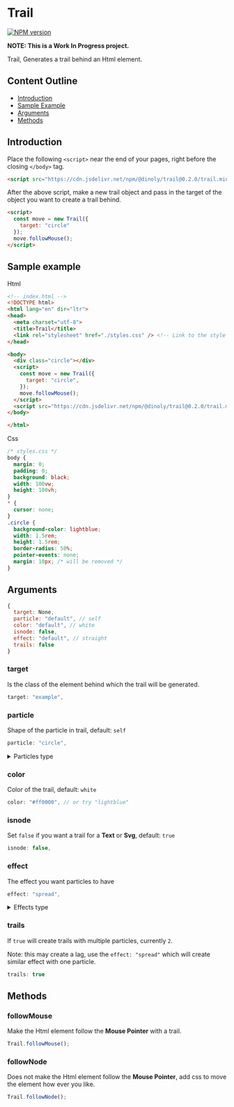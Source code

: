 # Trail
[![NPM version](https://img.shields.io/npm/v/@dinoly/trail/latest?color=blue&label=trail%40latest)](https://www.npmjs.com/package/@dinoly/trail)

<!-- [![Milestones](https://img.shields.io/github/milestones/progress/dinoly/trail/2?style=social)](https://github.com/dinoly/trail/milestone/1)
[![Active milestones](https://img.shields.io/github/milestones/open/dinoly/trail?style=social)](https://github.com/dinoly/trail/milestones?state=open) -->

**NOTE: This is a Work In Progress project.**

Trail, Generates a trail behind an Html element.

## Content Outline
- [Introduction](#introduction)
- [Sample Example](#sample-example)
- [Arguments](#arguments)
- [Methods](#methods)

## Introduction
Place the following `<script>` near the end of your pages, right before the closing `</body>` tag.

```html
<script src="https://cdn.jsdelivr.net/npm/@dinoly/trail@0.2.0/trail.min.js" crossorigin="anonymous"></script>
```
After the above script, make a new trail object and pass in the target of the object you want to create a trail behind.
```html
<script>
  const move = new Trail({
    target: "circle"
  });
  move.followMouse();
</script>
```

## Sample example
Html
```html
<!-- index.html -->
<!DOCTYPE html>
<html lang="en" dir="ltr">
<head>
  <meta charset="utf-8">
  <title>Trail</title>
  <link rel="stylesheet" href="./styles.css" /> <!-- Link to the style sheet with circle's custom styling  -->
</head>

<body>
  <div class="circle"></div>
  <script>
    const move = new Trail({
      target: "circle",
    });
    move.followMouse();
  </script>
  <script src="https://cdn.jsdelivr.net/npm/@dinoly/trail@0.2.0/trail.min.js" crossorigin="anonymous"></script>
</body>

</html>
```
Css
```css
/* styles.css */
body {
  margin: 0;
  padding: 0;
  background: black;
  width: 100vw;
  height: 100vh;
}
* {
  cursor: none;
}
.circle {
  background-color: lightblue;
  width: 1.5rem;
  height: 1.5rem;
  border-radius: 50%;
  pointer-events: none;
  margin: 10px; /* will be removed */
}
```


## Arguments
```js
{
  target: None,
  particle: "default", // self
  color: "default", // white
  isnode: false,
  effect: "default", // straight
  trails: false
}
```

### target
Is the class of the element behind which the trail will be generated.
```js
target: "example",
```

### particle
Shape of the particle in trail, default: `self`
```js
particle: "circle",
```
<details>
<summary>Particles type</summary>

  + "circle"
  + "triangle"
  + "square"
</details>

### color
Color of the trail, default: `white`
```js
color: "#ff0000", // or try "lightblue"
```

### isnode
Set `false` if you want a trail for a **Text** or **Svg**, default: `true`
```js
isnode: false,
```

<!-- ### margin
value of the margin that is applied on the **html node**.
```js
margin: "2px",
``` -->

### effect
The effect you want particles to have
```js
effect: "spread",
```
<details>
<summary>Effects type</summary>

  + "spread"
  + "rotate"
</details>

### trails
If `true` will create trails with multiple particles, currently `2`.

Note: this may create a lag, use the `effect: "spread"` which will create similar effect with one particle.
```js
trails: true
```

## Methods
### followMouse
Make the Html element follow the **Mouse Pointer** with a trail.
```js
Trail.followMouse();
```

### followNode
Does not make the Html element follow the **Mouse Pointer**, add css to move the element how ever you like.
```js
Trail.followNode();
```
